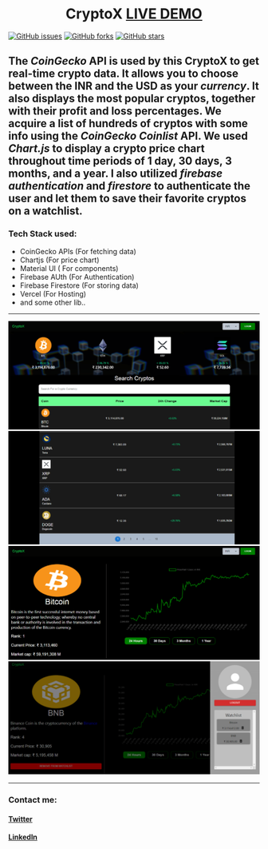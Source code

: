 <h1 align=center>CryptoX  <a href="https://cryptox2.vercel.app/">LIVE DEMO</a> </h1>

[![GitHub issues](https://img.shields.io/github/issues/VanshSh/cryptox2?style=for-the-badge)](https://github.com/VanshSh/cryptox2/issues)
[![GitHub forks](https://img.shields.io/github/forks/VanshSh/cryptox2?style=for-the-badge)](https://github.com/VanshSh/cryptox2/network)
[![GitHub stars](https://img.shields.io/github/stars/VanshSh/cryptox2?style=for-the-badge)](https://github.com/VanshSh/cryptox2/stargazers)

 The _CoinGecko_ API is used by this **CryptoX** to get real-time crypto data. It allows you to choose between the INR and the USD as your _currency_. It also displays the most popular cryptos, together with their profit and loss percentages. We acquire a list of hundreds of cryptos with some info using the _CoinGecko Coinlist_ API. We used _Chart.js_ to display a crypto price chart throughout time periods of 1 day, 30 days, 3 months, and a year. I also utilized _firebase authentication_ and _firestore_ to authenticate the user and let them to save their favorite cryptos on a watchlist.
---
### Tech Stack used:
- CoinGecko APIs (For fetching data)
- Chartjs (For price chart)
- Material UI ( For components)
- Firebase AUth (For Authentication)
- Firebase Firestore (For storing data)
- Vercel (For Hosting)
- and some other lib..
---
![Image](./public/images/image-1.png)
![Image](./public/images/image2-1.png)
![Image](./public/images/image3-1.png)
![Image](./public/images/image4-1.png)

---
### Contact me:

#### [Twitter](https://twitter.com/Vanshsh2701)

#### [LinkedIn](https://www.linkedin.com/in/vanshsharma27/)
